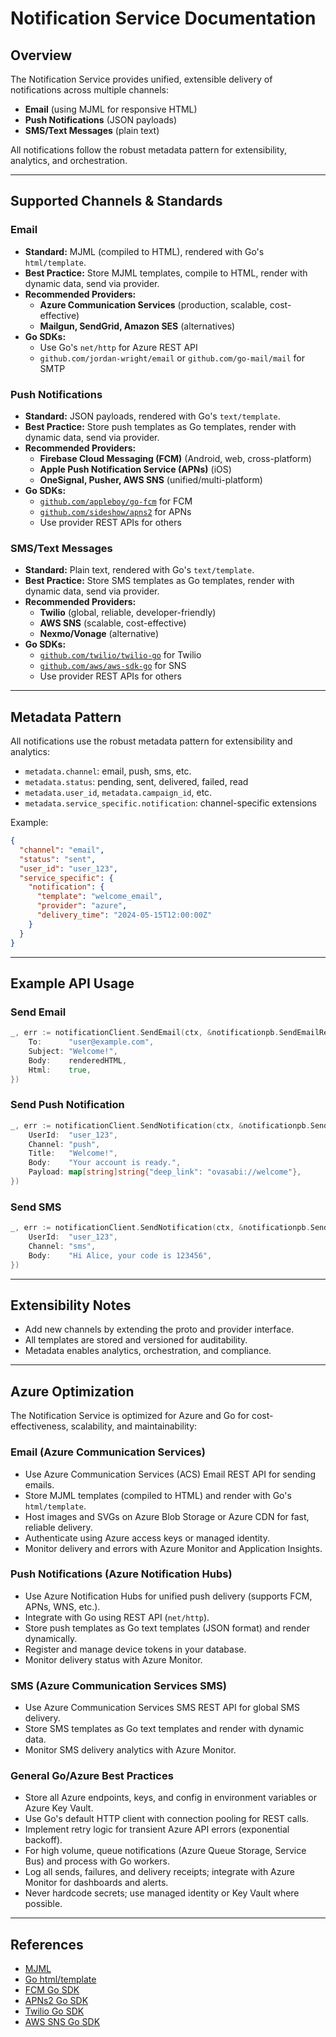 # Notification Service Documentation

## Overview

The Notification Service provides unified, extensible delivery of notifications across multiple
channels:

- **Email** (using MJML for responsive HTML)
- **Push Notifications** (JSON payloads)
- **SMS/Text Messages** (plain text)

All notifications follow the robust metadata pattern for extensibility, analytics, and
orchestration.

---

## Supported Channels & Standards

### Email

- **Standard:** MJML (compiled to HTML), rendered with Go's `html/template`.
- **Best Practice:** Store MJML templates, compile to HTML, render with dynamic data, send via
  provider.
- **Recommended Providers:**
  - **Azure Communication Services** (production, scalable, cost-effective)
  - **Mailgun, SendGrid, Amazon SES** (alternatives)
- **Go SDKs:**
  - Use Go's `net/http` for Azure REST API
  - `github.com/jordan-wright/email` or `github.com/go-mail/mail` for SMTP

### Push Notifications

- **Standard:** JSON payloads, rendered with Go's `text/template`.
- **Best Practice:** Store push templates as Go templates, render with dynamic data, send via
  provider.
- **Recommended Providers:**
  - **Firebase Cloud Messaging (FCM)** (Android, web, cross-platform)
  - **Apple Push Notification Service (APNs)** (iOS)
  - **OneSignal, Pusher, AWS SNS** (unified/multi-platform)
- **Go SDKs:**
  - [`github.com/appleboy/go-fcm`](https://github.com/appleboy/go-fcm) for FCM
  - [`github.com/sideshow/apns2`](https://github.com/sideshow/apns2) for APNs
  - Use provider REST APIs for others

### SMS/Text Messages

- **Standard:** Plain text, rendered with Go's `text/template`.
- **Best Practice:** Store SMS templates as Go templates, render with dynamic data, send via
  provider.
- **Recommended Providers:**
  - **Twilio** (global, reliable, developer-friendly)
  - **AWS SNS** (scalable, cost-effective)
  - **Nexmo/Vonage** (alternative)
- **Go SDKs:**
  - [`github.com/twilio/twilio-go`](https://github.com/twilio/twilio-go) for Twilio
  - [`github.com/aws/aws-sdk-go`](https://github.com/aws/aws-sdk-go) for SNS
  - Use provider REST APIs for others

---

## Metadata Pattern

All notifications use the robust metadata pattern for extensibility and analytics:

- `metadata.channel`: email, push, sms, etc.
- `metadata.status`: pending, sent, delivered, failed, read
- `metadata.user_id`, `metadata.campaign_id`, etc.
- `metadata.service_specific.notification`: channel-specific extensions

Example:

```json
{
  "channel": "email",
  "status": "sent",
  "user_id": "user_123",
  "service_specific": {
    "notification": {
      "template": "welcome_email",
      "provider": "azure",
      "delivery_time": "2024-05-15T12:00:00Z"
    }
  }
}
```

---

## Example API Usage

### Send Email

```go
_, err := notificationClient.SendEmail(ctx, &notificationpb.SendEmailRequest{
    To:      "user@example.com",
    Subject: "Welcome!",
    Body:    renderedHTML,
    Html:    true,
})
```

### Send Push Notification

```go
_, err := notificationClient.SendNotification(ctx, &notificationpb.SendNotificationRequest{
    UserId:  "user_123",
    Channel: "push",
    Title:   "Welcome!",
    Body:    "Your account is ready.",
    Payload: map[string]string{"deep_link": "ovasabi://welcome"},
})
```

### Send SMS

```go
_, err := notificationClient.SendNotification(ctx, &notificationpb.SendNotificationRequest{
    UserId:  "user_123",
    Channel: "sms",
    Body:    "Hi Alice, your code is 123456",
})
```

---

## Extensibility Notes

- Add new channels by extending the proto and provider interface.
- All templates are stored and versioned for auditability.
- Metadata enables analytics, orchestration, and compliance.

---

## Azure Optimization

The Notification Service is optimized for Azure and Go for cost-effectiveness, scalability, and
maintainability:

### Email (Azure Communication Services)

- Use Azure Communication Services (ACS) Email REST API for sending emails.
- Store MJML templates (compiled to HTML) and render with Go's `html/template`.
- Host images and SVGs on Azure Blob Storage or Azure CDN for fast, reliable delivery.
- Authenticate using Azure access keys or managed identity.
- Monitor delivery and errors with Azure Monitor and Application Insights.

### Push Notifications (Azure Notification Hubs)

- Use Azure Notification Hubs for unified push delivery (supports FCM, APNs, WNS, etc.).
- Integrate with Go using REST API (`net/http`).
- Store push templates as Go text templates (JSON format) and render dynamically.
- Register and manage device tokens in your database.
- Monitor delivery status with Azure Monitor.

### SMS (Azure Communication Services SMS)

- Use Azure Communication Services SMS REST API for global SMS delivery.
- Store SMS templates as Go text templates and render with dynamic data.
- Monitor SMS delivery analytics with Azure Monitor.

### General Go/Azure Best Practices

- Store all Azure endpoints, keys, and config in environment variables or Azure Key Vault.
- Use Go's default HTTP client with connection pooling for REST calls.
- Implement retry logic for transient Azure API errors (exponential backoff).
- For high volume, queue notifications (Azure Queue Storage, Service Bus) and process with Go
  workers.
- Log all sends, failures, and delivery receipts; integrate with Azure Monitor for dashboards and
  alerts.
- Never hardcode secrets; use managed identity or Key Vault where possible.

---

## References

- [MJML](https://mjml.io/)
- [Go html/template](https://pkg.go.dev/html/template)
- [FCM Go SDK](https://github.com/appleboy/go-fcm)
- [APNs2 Go SDK](https://github.com/sideshow/apns2)
- [Twilio Go SDK](https://github.com/twilio/twilio-go)
- [AWS SNS Go SDK](https://github.com/aws/aws-sdk-go)
